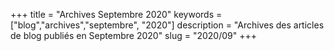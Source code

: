 +++
title = "Archives Septembre 2020"
keywords = ["blog","archives","septembre", "2020"]
description = "Archives des articles de blog publiés en Septembre 2020"
slug = "2020/09"
+++